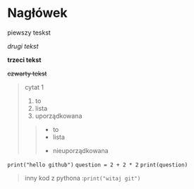 # Nagłówek

piewszy teskst

*drugi tekst*

**trzeci tekst**

~~czwarty tekst~~

>cytat 1
>1. to
>2. lista
>4. uporządkowana
>>* to 
>>* lista
>>+ nieuporządkowana



`print("hello github")`
`question = 2 + 2 * 2`
`print(question)`

>inny kod z pythona :`print("witaj git")`



